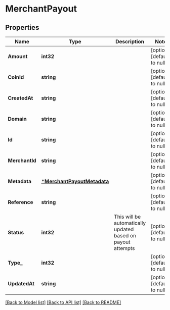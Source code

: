 # MerchantPayout

## Properties
Name | Type | Description | Notes
------------ | ------------- | ------------- | -------------
**Amount** | **int32** |  | [optional] [default to null]
**CoinId** | **string** |  | [optional] [default to null]
**CreatedAt** | **string** |  | [optional] [default to null]
**Domain** | **string** |  | [optional] [default to null]
**Id** | **string** |  | [optional] [default to null]
**MerchantId** | **string** |  | [optional] [default to null]
**Metadata** | [***MerchantPayoutMetadata**](merchant.PayoutMetadata.md) |  | [optional] [default to null]
**Reference** | **string** |  | [optional] [default to null]
**Status** | **int32** | This will be automatically updated based on payout attempts | [optional] [default to null]
**Type_** | **int32** |  | [optional] [default to null]
**UpdatedAt** | **string** |  | [optional] [default to null]

[[Back to Model list]](../README.md#documentation-for-models) [[Back to API list]](../README.md#documentation-for-api-endpoints) [[Back to README]](../README.md)

